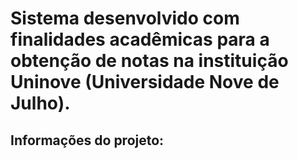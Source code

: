 # Sistema desenvolvido com finalidades acadêmicas para a obtenção de notas na instituição Uninove (Universidade Nove de Julho).

## Informações do projeto:

